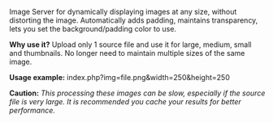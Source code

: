 Image Server for dynamically displaying images at any size, without distorting the image. Automatically adds padding, maintains transparency, lets you set the background/padding color to use.

**Why use it?**
Upload only 1 source file and use it for large, medium, small and thumbnails. No longer need to maintain multiple sizes of the same image.

**Usage example:**
    index.php?img=file.png&width=250&height=250

**Caution:**
*This processing these images can be slow, especially if the source file is very large. It is recommended you cache your results for better performance.*